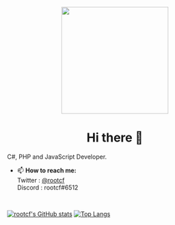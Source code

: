<p align="center"><img align="center" width="250" height="250" src="https://cdn.discordapp.com/attachments/1011639554442285069/1045730750416302100/9FMmrCQC46J-Q4IkG6w8PBvPOFvxngba4X1fu-l1uTkq2PvdpLk_ALPmLy6Tx7hy.gif"></p>
<h1 align="center">  Hi there 👋</h1>

C#, PHP and JavaScript Developer. 

- 📫 <b>How to reach me:</b><br>
Twitter : [@rootcf](https://twitter.com/rootcf)<br>
Discord : rootcf#6512<br>
<br>

[![rootcf's GitHub stats](https://github-readme-stats.vercel.app/api?username=rootcf&theme=dark)](https://github.com/rootcf/)
[![Top Langs](https://github-readme-stats.vercel.app/api/top-langs/?username=rootcf&layout=compact&theme=dark)](https://github.com/rootcf/)

<!--
**rootcf/rootcf** is a ✨ _special_ ✨ repository because its `README.md` (this file) appears on your GitHub profile.

Here are some ideas to get you started:

- 🔭 I’m currently working on ...
- 🌱 I’m currently learning ...
- 👯 I’m looking to collaborate on ...
- 🤔 I’m looking for help with ...
- 💬 Ask me about ...
- 😄 Pronouns: ...
- ⚡ Fun fact: ...
-->
